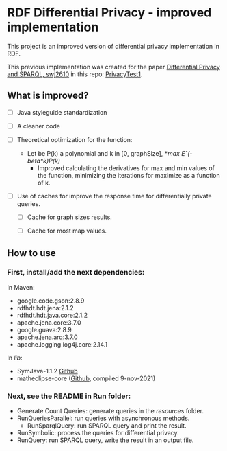 # RDF Differential Privacy - improved implementation

This project is an improved version of differential privacy implementation in RDF.

This previous implementation was created for the paper [Differential Privacy and SPARQL, swj2610](http://www.semantic-web-journal.net/content/differential-privacy-and-sparql) in this repo: [PrivacyTest1](https://github.com/cbuil/PrivacyTest1).

## What is improved?

- [ ] Java styleguide standardization
- [ ] A cleaner code
- [ ] Theoretical optimization for the function:
  - Let be P(k) a polynomial and k in \[0, graphSize\], **max Eˆ(-beta*k)*P(k)**
    - Improved calculating the derivatives for max and min values of the function, minimizing the iterations for maximize as a function of k.

- [ ] Use of caches for improve the response time for differentially private queries.
  - [ ] Cache for graph sizes results. 
  - [ ] Cache for most map values.


## How to use

### First, install/add the next dependencies:
In Maven:
- google.code.gson:2.8.9
- rdfhdt.hdt.jena:2.1.2
- rdfhdt.hdt.java.core:2.1.2
- apache.jena.core:3.7.0
- google.guava:2.8.9
- apache.jena.arq:3.7.0
- apache.logging.log4j.core:2.14.1

In _lib_:
- SymJava-1.1.2 [Github](https://github.com/yuemingl/SymJava)
- matheclipse-core ([Github](https://github.com/axkr/symja_android_library), compiled 9-nov-2021)

### Next, see the README in Run folder:
- Generate Count Queries: generate queries in the _resources_ folder.
- RunQueriesParallel: run queries with asynchronous methods.
  - RunSparqlQuery: run SPARQL query and print the result.
- RunSymbolic: process the queries for differential privacy.
- RunQuery: run SPARQL query, write the result in an output file.
